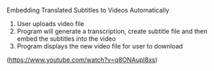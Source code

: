 Embedding Translated Subtitles to Videos Automatically

1. User uploads video file
2. Program will generate a transcription, create subtitle file and then embed the subtitles into the video
3. Program displays the new video file for user to download


(https://www.youtube.com/watch?v=q8ONAupl8xs)
